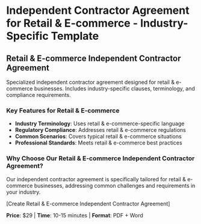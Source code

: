# Independent Contractor Agreement for Retail & E-commerce - Industry-Specific Template

## Retail & E-commerce Independent Contractor Agreement

Specialized independent contractor agreement designed for retail & e-commerce businesses. Includes industry-specific clauses, terminology, and compliance requirements.

### Key Features for Retail & E-commerce

- **Industry Terminology**: Uses retail & e-commerce-specific language
- **Regulatory Compliance**: Addresses retail & e-commerce regulations
- **Common Scenarios**: Covers typical retail & e-commerce situations
- **Professional Standards**: Meets retail & e-commerce best practices

### Why Choose Our Retail & E-commerce Independent Contractor Agreement?

Our independent contractor agreement is specifically tailored for retail & e-commerce businesses, addressing common challenges and requirements in your industry.

[Create Retail & E-commerce Independent Contractor Agreement]

**Price**: $29 | **Time**: 10-15 minutes | **Format**: PDF + Word
